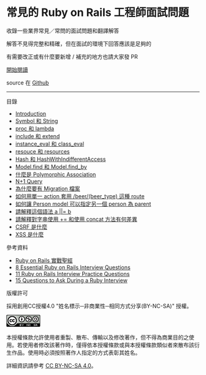# 常見的 Ruby on Rails 工程師面試問題

收錄一些業界常見／常問的面試問題和翻譯解答

解答不見得完整和精確，但在面試的環境下回答應該是足夠的

有需要改正或有什麼要新增 / 補充的地方也請大家發 PR

[開始閱讀](https://unayung.gitbooks.io/ruby-on-rails-developer-interview-questions/content/)

source 在 [Github](https://github.com/Unayung/ruby-on-rails-developer-interview-questions)

---

目錄

* [Introduction](README.md)
* [Symbol 和 String](symbolstring.md)
* [proc 和 lambda](proc--lambda.md)
* [include 和 extend](include--extend.md)
* [instance\_eval 和 class\_eval](instanceeval--classeval.md)
* [resouce 和 resources](resouce--resources.md)
* [Hash 和 HashWithIndifferentAccess](hash.md)
* [Model.find 和 Model.find_by](find.md)
* [什麼是 Polymorphic Association](poly.md)
* [N+1 Query](nplusone.md)
* [為什麼要有 Migration 檔案](migration.md)
* [如何用單一 action 套用 /beer/(beer\_type) 這種 route](beer_type.md)
* [如何讓 Person model 可以指定另一個 person 為 parent](person.md)
* [請解釋這個語法 a ||= b](aorequalb.md)
* [請解釋對字串使用 += 和使用 concat 方法有何差異](concat.md)
* [CSRF 是什麼](csrf.md)
* [XSS 是什麼](xss.md)

參考資料

* [Ruby on Rails 實戰聖經](https://ihower.tw/rails/)
* [8 Essential Ruby on Rails Interview Questions](https://www.toptal.com/ruby-on-rails/interview-questions)
* [11 Ruby on Rails Interview Practice Questions](https://www.codementor.io/ruby-on-rails/tutorial/ruby-on-rails-interview-questions)
* [15 Questions to Ask During a Ruby Interview](https://gist.github.com/ryansobol/5252653)

版權許可 

採用創用CC授權4.0 "姓名標示─非商業性─相同方式分享(BY-NC-SA)" 授權。

![](/assets/cc-by-nc-sa.png)

本授權條款允許使用者重製、散布、傳輸以及修改著作，但不得為商業目的之使用。若使用者修改該著作時，僅得依本授權條款或與本授權條款類似者來散布該衍生作品。使用時必須按照著作人指定的方式表彰其姓名。

詳細資訊請參考 [CC BY-NC-SA 4.0](https://creativecommons.org/licenses/by-nc-sa/4.0/)。

